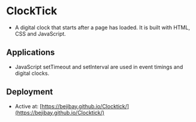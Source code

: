 # ClockTick
* A digital clock that starts after a page has 
loaded. It is built with HTML, CSS and JavaScript.

## Applications
* JavaScript setTimeout and setInterval are 
used in event timings and digital clocks.
## Deployment
* Active at: 
[https://bejibay.github.io/Clocktick/](https://bejibay.github.io/Clocktick/)

